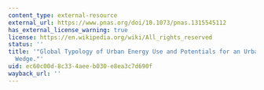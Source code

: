 ```yaml
---
content_type: external-resource
external_url: https://www.pnas.org/doi/10.1073/pnas.1315545112
has_external_license_warning: true
license: https://en.wikipedia.org/wiki/All_rights_reserved
status: ''
title: '"Global Typology of Urban Energy Use and Potentials for an Urbanization Mitigation
  Wedge."'
uid: ec60c00d-8c33-4aee-b030-e8ea3c7d690f
wayback_url: ''
---
```

